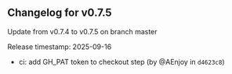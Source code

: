 ## Changelog for v0.7.5

Update from v0.7.4 to v0.7.5 on branch master

Release timestamp: 2025-09-16

- ci: add GH_PAT token to checkout step (by @AEnjoy in `d4623c8`) 
